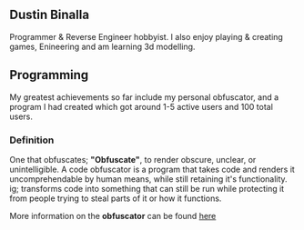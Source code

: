 ## Dustin Binalla
Programmer & Reverse Engineer hobbyist.
I also enjoy playing & creating games, Enineering and am learning 3d modelling.

## Programming
My greatest achievements so far include my personal obfuscator, and a program I had created which got around 1-5 active users and 100 total users.

### Definition
One that obfuscates; **"Obfuscate"**, to render obscure, unclear, or unintelligible.
A code obfuscator is a program that takes code and renders it uncomprehendable by human means, while still retaining it's functionality.
ig; transforms code into something that can still be run while protecting it from people trying to steal parts of it or how it functions.


More information on the **obfuscator** can be found [here](https://saltytomatoe.github.io/MyPortfolio/obfuscator)

